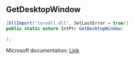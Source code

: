 ## GetDesktopWindow

```csharp
[DllImport("coredll.dll", SetLastError = true)]
public static extern IntPtr GetDesktopWindow(
   
);
```

Microsoft documentation: [Link](https://docs.microsoft.com/en-us/windows/win32/api/winuser/nf-winuser-getdesktopwindow)
